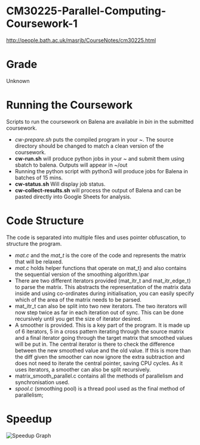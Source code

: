 # CM30225-Parallel-Computing-Coursework-1
http://people.bath.ac.uk/masrjb/CourseNotes/cm30225.html

# Grade
Unknown

# Running the Coursework
Scripts to run the coursework on Balena are available in *bin* in the submitted coursework.
- *cw-prepare.sh* puts the compiled program in your ~. The source directory should be changed to match a clean version of the coursework.
- **cw-run.sh** will produce python jobs in your ~ and submit them using sbatch to balena. Outputs will appear in ~/out
- Running the python script with python3 will produce jobs for Balena in batches of 15 mins. 
- **cw-status.sh** Will display job status.
- **cw-collect-results.sh** will process the output of Balena and can be pasted directly into Google Sheets for analysis.

# Code Structure
The code is separated into multiple files and uses pointer obfuscation, to structure the program.
- *mat.c* and the *mat_t* is the core of the code and represents the matrix that will be relaxed.
- *mat.c* holds helper functions that operate on mat_t} and also contains the sequential version of the smoothing algorithm.\par
- There are two different iterators provided (mat_itr_t and mat_itr_edge_t) to parse the matrix. This abstracts the representation of the matrix data inside and using co-ordinates during initialisation, you can easily specify which of the area of the matrix needs to be parsed.
- mat_itr_t can also be  split into two new iterators. The two iterators will now step twice as far in each iteration out of sync. This can be done recursively until you get the size of iterator desired.
- A smoother is provided. This is a key part of the program. It is made up of 6 iterators, 5 in a cross pattern iterating through the source matrix and a final iterator going through the target matrix that smoothed values will be put in. The central iterator is there to check the difference between the new smoothed value and the old value. If this is more than the diff given the smoother can now ignore the extra subtraction and does not need to iterate the central pointer, saving CPU cycles. As it uses iterators, a smoother can also be split recursively.
- matrix_smooth_parallel.c contains all the methods of parallelism and synchronisation used.
- *spool.c* (smoothing pool) is a thread pool used as the final method of parallelism;

# Speedup
![Speedup Graph](http://i.imgur.com/0R0xq9C.png)
